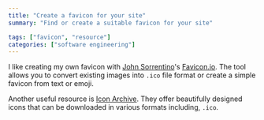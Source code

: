 ```yaml
---
title: "Create a favicon for your site"
summary: "Find or create a suitable favicon for your site"

tags: ["favicon", "resource"]
categories: ["software engineering"]
---
```


I like creating my own favicon with [John Sorrentino](https://twitter.com/johnsorrentino)'s [Favicon.io](https://favicon.io/). The tool allows you to convert existing images into `.ico` file format or create a simple favicon from text or emoji.

Another useful resource is [Icon Archive](https://www.iconarchive.com/). They offer beautifully designed icons that can be downloaded in various formats including, `.ico`.
